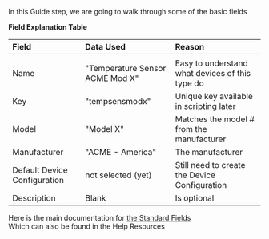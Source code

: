 In this Guide step, we are going to walk through some of the basic fields

**Field Explanation Table**  

| Field | Data Used | Reason |
|:--|:--|:--|
| | | |  
| Name | "Temperature Sensor ACME Mod X" | Easy to understand what devices of this type do |
| Key | "tempsensmodx" | Unique key available in scripting later |
| Model | "Model X" | Matches the model # from the manufacturer |
| Manufacturer | "ACME - America" | The manufacturer |
| Default Device Configuration | not selected (yet) | Still need to create the Device Configuration |
| Description | Blank | Is optional |  
  
Here is the main documentation for <a href="https://support.nuviot.com/help.html#/topics/standardfields" target="_blank">the Standard Fields</a>  
Which can also be found in the Help Resources


